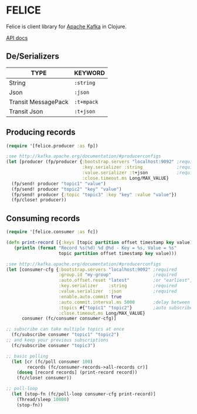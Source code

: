 # FELICE

Felice is client library for [Apache Kafka](http://kafka.apache.org) in Clojure.

[API docs](https://it-dev.pages.oscaroad.com/felice/)

## De/Serializers

| TYPE                | KEYWORD    |
|---------------------|------------|
| String              | `:string`  |
| Json                | `:json`    |
| Transit MessagePack | `:t+mpack` |
| Transit Json        | `:t+json`  |

## Producing records
```clojure
(require '[felice.producer :as fp])

;see http://kafka.apache.org/documentation/#producerconfigs
(let [producer (fp/producer {:bootstrap.servers "localhost:9092" ;required
                             :key.serializer :string             ;required
                             :value.serializer :t+json           ;required
                             :close.timeout.ms Long/MAX_VALUE}
  (fp/send! producer "topic1" "value")
  (fp/send! producer "topic2" "key" "value")
  (fp/send! producer {:topic "topic3" :key "key" :value "value"})
  (fp/close! producer))
```

## Consuming records

```clojure
(require '[felice.consumer :as fc])

(defn print-record [{:keys [topic partition offset timestamp key value]}]
   (println (format "Record %s(%d) %d @%d - Key = %s, Value = %s"
                    topic partition offset timestamp key value)))

;see http://kafka.apache.org/documentation/#producerconfigs
(let [consumer-cfg {:bootstrap.servers "localhost:9092" ;required
                    :group.id "my-group"                ;required
                    :auto.offset.reset "latest"         ;or "earliest", used at first startup only
                    :key.serializer    :string          ;required
                    :value.serializer  :json            ;required
                    :enable.auto.commit true
                    :auto.commit.interval.ms 5000       ;delay between auto commits
                    :topics #{"topic1" "topic2"}        ;auto subscribes at startup
                    :close.timeout.ms Long/MAX_VALUE}
      consumer (fc/consumer consumer-cfg)]

;; subscribe can take multiple topics at once
  (fc/subscribe consumer "topic1" "topic2")
;; and keep your previous subscriptions
  (fc/subscribe consumer "topic3")

;; basic polling
  (let [cr (fc/poll consumer 100)
        records (fc/consumer-records->all-records cr)]
    (doseq [record records] (print-record record))
    (fc/close! consumer))

;; poll-loop
  (let [stop-fn (fc/poll-loop consumer-cfg print-record)]
    (Thread/sleep 10000)
    (stop-fn))

```
